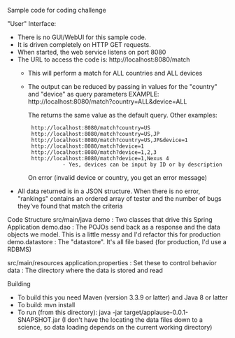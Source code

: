 Sample code for coding challenge

"User" Interface:
  - There is no GUI/WebUI for this sample code.
  - It is driven completely on HTTP GET requests.
  - When started, the web service listens on port 8080
  - The URL to access the code is:  http://localhost:8080/match
     + This will perform a match for ALL countries and ALL devices
     + The output can be reduced by passing in values for the "country" and "device" as query parameters
       EXAMPLE:
          http://localhost:8080/match?country=ALL&device=ALL

       The returns the same value as the default query.  Other examples:
 
            http://localhost:8080/match?country=US
            http://localhost:8080/match?country=US,JP
            http://localhost:8080/match?country=US,JP&device=1
            http://localhost:8080/match?device=1
            http://localhost:8080/match?device=1,2,3
            http://localhost:8080/match?device=1,Nexus 4
                      - Yes, devices can be input by ID or by description

       On error (invalid device or country, you get an error message)
   - All data returned is in a JSON structure.  When there is no error, "rankings" contains an ordered array of tester and the number of bugs
     they've found that match the criteria

Code Structure
   src/main/java
      demo           :  Two classes that drive this Spring Application
      demo.dao       :  The POJOs send back as a response and the data objects we model.  This is a little messy and I'd refactor this for production
      demo.datastore :  The "datastore".  It's all file based (for production, I'd use a RDBMS)
   
   src/main/resources
      application.properties :  Set these to control behavior
      data                   :  The directory where the data is stored and read
      
Building
   - To build this you need Maven (version 3.3.9 or latter) and Java 8 or latter
   - To build:  mvn install
   - To run  (from this directory):    java -jar target/applause-0.0.1-SNAPSHOT.jar
     (I don't have the locating the data files down to a science, so data loading depends on the current working directory)
